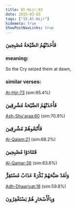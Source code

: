 ```yaml
---
title: Al-Hijr:83
date: 2015-03-03
tags: ["15.Al-Hijr"]
hidemeta: true 
ShowPostNavLinks: true 
---
```

### فَأَخَذَتْهُمُ الصَّيْحَةُ مُصْبِحِينَ
### meaning: 
So the Cry seized them at dawn,
### similar verses: 

[Al-Hijr:73](/15/73) (sim:95.4%)

### فَأَخَذَتْهُمُ الصَّيْحَةُ مُشْرِقِينَ

[Ash-Shu'araa:60](/26/60) (sim:70.9%)

### فَأَتْبَعُوهُمْ مُشْرِقِينَ

[Al-Qalam:21](/68/21) (sim:68.2%)

### فَتَنَادَوْا مُصْبِحِينَ

[Al-Qamar:38](/54/38) (sim:63.6%)

### وَلَقَدْ صَبَّحَهُمْ بُكْرَةً عَذَابٌ مُسْتَقِرٌّ

[Adh-Dhaariyat:18](/51/18) (sim:59.8%)

### وَبِالْأَسْحَارِ هُمْ يَسْتَغْفِرُونَ
